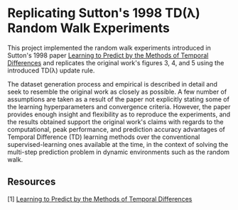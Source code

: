 # Replicating Sutton's 1998 TD(λ) Random Walk Experiments

This project implemented the random walk experiments introduced in Sutton's 1998 paper [Learning to Predict by the Methods of
Temporal Differences](http://incompleteideas.net/papers/sutton-88-with-erratum.pdf) and replicates the original work's figures
3, 4, and 5 using the introduced TD(λ) update rule.

The dataset generation process and empirical is described in detail and seek to resemble the original work as closely
as possible. A few number of assumptions are taken as a result of the paper not explicitly stating some of the learning
hyperparameters and convergence criteria. However, the paper provides enough insight and flexibility as to reproduce the
experiments, and the results obtained support the original work's claims with regards to the
computational, peak performance, and prediction accuracy advantages of Temporal Difference (TD) learning methods over the
conventional supervised-learning ones available at the time, in the context of solving the multi-step prediction problem 
in dynamic environments such as the random walk.

## Resources

[1] [Learning to Predict by the Methods of Temporal Differences](http://incompleteideas.net/papers/sutton-88-with-erratum.pdf)
